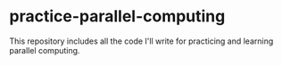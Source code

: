 # practice-parallel-computing
 This repository includes all the code I'll write for practicing and learning parallel computing.
